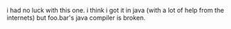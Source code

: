 i had no luck with this one. i think i got it in java (with a lot of help from
the internets) but foo.bar's java compiler is broken.
